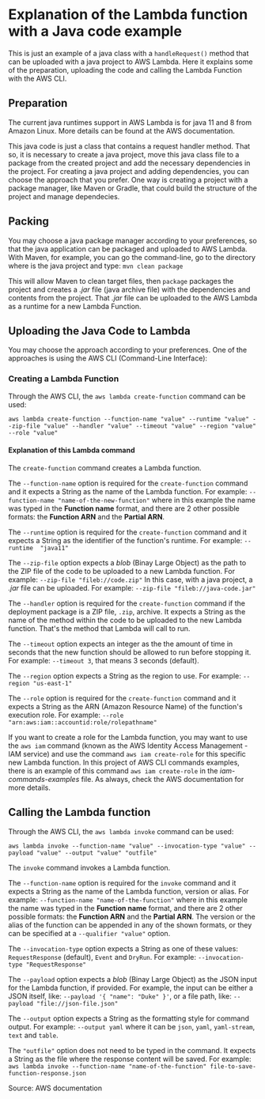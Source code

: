 # Explanation of the Lambda function with a Java code example

This is just an example of a java class with a `handleRequest()` method that can be uploaded with a java project to AWS Lambda. Here it explains some of the preparation, uploading the code and calling the Lambda Function with the AWS CLI.

## Preparation

The current java runtimes support in AWS Lambda is for java 11 and 8 from Amazon Linux. More details can be found at the AWS documentation.

This java code is just a class that contains a request handler method. That so, it is necessary to create a java project, move this java class file to a package from the created project and add the necessary dependencies in the project.
For creating a java project and adding dependencies, you can choose the approach that you prefer. One way is creating a project with a package manager, like Maven or Gradle, that could build the structure of the project and manage dependecies.

## Packing

You may choose a java package manager according to your preferences, so that the java application can be packaged and uploaded to AWS Lambda.
With Maven, for example, you can go the command-line, go to the directory where is the java project and type: `mvn clean package`

This will allow Maven to clean target files, then `package` packages the project and creates a *.jar* file (java archive file) with the dependencies and contents from the project.
That *.jar* file can be uploaded to the AWS Lambda as a runtime for a new Lambda Function.

## Uploading the Java Code to Lambda

You may choose the approach according to your preferences.
One of the approaches is using the AWS CLI (Command-Line Interface):

### Creating a Lambda Function

Through the AWS CLI, the `aws lambda create-function` command can be used:

`aws lambda create-function --function-name "value" --runtime "value" --zip-file "value" --handler "value" --timeout "value" --region "value" --role "value"`

#### Explanation of this Lambda command

The `create-function` command creates a Lambda function.

The `--function-name` option is required for the `create-function` command and it expects a String as the name of the Lambda function.
For example: `--function-name "name-of-the-new-function"` where in this example the name was typed in the **Function name** format, and there are 2 other possible formats: the **Function ARN** and the **Partial ARN**.

The `--runtime` option is required for the `create-function` command and it expects a String as the identifier of the function's runtime.
For example: `--runtime  "java11"`

The `--zip-file` option expects a *blob* (Binay Large Object) as the path to the ZIP file of the code to be uploaded to a new Lambda function.
For example: `--zip-file "fileb://code.zip"`
In this case, with a java project, a *.jar* file can be uploaded.
For example: `--zip-file "fileb://java-code.jar"`

The `--handler` option is required for the `create-function` command if the deployment package is a ZIP file, `.zip`, archive.
It expects a String as the name of the method within the code to be uploaded to the new Lambda function. That's the method that Lambda will call to run.

The `--timeout` option expects an integer as the the amount of time in seconds that the new function should be allowed to run before stopping it.
For example: `--timeout 3`, that means 3 seconds (default).

The `--region` option expects a String as the region to use.
For example: `--region "us-east-1"`

The `--role` option is required for the `create-function` command and it expects a String as the ARN (Amazon Resource Name) of the function's execution role.
For example: `--role "arn:aws:iam::accountid:role/rolepathname"`

If you want to create a role for the Lambda function, you may want to use the `aws iam` command (known as the AWS Identity Access Management - IAM service) and use the command `aws iam create-role` for this specific new Lambda function.
In this project of AWS CLI commands examples, there is an example of this command `aws iam create-role` in the *iam-commands-examples* file. As always, check the AWS documentation for more details.

## Calling the Lambda function

Through the AWS CLI, the `aws lambda invoke` command can be used:

`aws lambda invoke --function-name "value" --invocation-type "value" --payload "value" --output "value" "outfile"`

The `invoke` command invokes a Lambda function.

The `--function-name` option is required for the `invoke` command and it expects a String as the name of the Lambda function, version or alias.
For example: `--function-name "name-of-the-function"` where in this example the name was typed in the **Function name** format, and there are 2 other possible formats: the **Function ARN** and the **Partial ARN**.
The version or the alias of the function can be appended in any of the shown formats, or they can be specified at a `--qualifier "value"` option.

The `--invocation-type` option expects a String as one of these values: `RequestResponse` (default), `Event` and `DryRun`.
For example: `--invocation-type "RequestResponse"`

The `--payload` option expects a *blob* (Binay Large Object) as the JSON  input for the Lambda function, if provided.
For example, the input can be either a JSON itself, like: `--payload '{ "name": "Duke" }'`, or a file path, like: `--payload "file://json-file.json"`

The `--output` option expects a String as the formatting style for command output.
For example: `--output yaml` where it can be `json`, `yaml`, `yaml-stream`, `text` and `table`.

The `"outfile"` option does not need to be typed in the command. It expects a String as the file where the response content will be saved.
For example: `aws lambda invoke --function-name "name-of-the-function" file-to-save-function-response.json`

Source: AWS documentation
